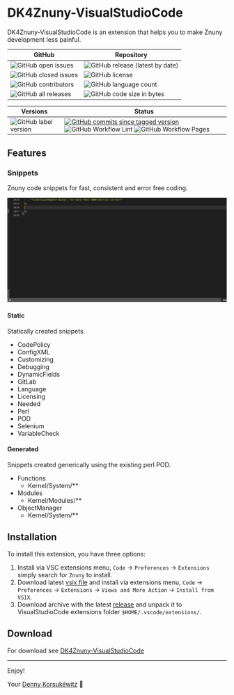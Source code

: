 # DK4Znuny-VisualStudioCode

DK4Znuny-VisualStudioCode is an extension that helps you to make Znuny development less painful.

| GitHub | Repository |
| ------ | ------ |
| ![GitHub open issues](https://img.shields.io/github/issues/dennykorsukewitz/DK4Znuny-VisualStudioCode) | ![GitHub release (latest by date)](https://img.shields.io/github/v/release/dennykorsukewitz/DK4Znuny-VisualStudioCode) |
| ![GitHub closed issues](https://img.shields.io/github/issues-closed/dennykorsukewitz/DK4Znuny-VisualStudioCode?color=#44CC44) | ![GitHub license](https://img.shields.io/github/license/dennykorsukewitz/DK4Znuny-VisualStudioCode) |
| ![GitHub contributors](https://img.shields.io/github/contributors/dennykorsukewitz/DK4Znuny-VisualStudioCode) | ![GitHub language count](https://img.shields.io/github/languages/count/dennykorsukewitz/DK4Znuny-VisualStudioCode?style=flat&label=language)  |
| ![GitHub all releases](https://img.shields.io/github/downloads/dennykorsukewitz/DK4Znuny-VisualStudioCode/total?style=flat) | ![GitHub code size in bytes](https://img.shields.io/github/languages/code-size/dennykorsukewitz/DK4Znuny-VisualStudioCode)  |

| Versions | Status |
| ------ | ------ |
| ![GitHub label version](https://img.shields.io/github/labels/dennykorsukewitz/DK4/dev) | [![GitHub commits since tagged version](https://img.shields.io/github/commits-since/dennykorsukewitz/DK4Znuny-VisualStudioCode/1.0.0/dev)](https://github.com/dennykorsukewitz/DK4Znuny-VisualStudioCode/compare/1.0.0...dev) ![GitHub Workflow Lint](https://github.com/dennykorsukewitz/DK4Znuny-VisualStudioCode/actions/workflows/lint.yml/badge.svg?branch=dev&style=flat&label=Lint) ![GitHub Workflow Pages](https://github.com/dennykorsukewitz/DK4Znuny-VisualStudioCode/actions/workflows/pages.yml/badge.svg?branch=dev&style=flat&label=GitHub%20Pages) |

## Features

### Snippets

Znuny code snippets for fast, consistent and error free coding.

![snippets](doc/images/snippets.gif)

#### Static

Statically created snippets.

  - CodePolicy
  - ConfigXML
  - Customizing
  - Debugging
  - DynamicFields
  - GitLab
  - Language
  - Licensing
  - Needed
  - Perl
  - POD
  - Selenium
  - VariableCheck

#### Generated

Snippets created generically using the existing perl POD.

  - Functions
    - Kernel/System/**
  - Modules
    - Kernel/Modules/**
  - ObjectManager
    - Kernel/System/**


## Installation

To install this extension, you have three options:

1. Install via VSC extensions menu, `Code` -> `Preferences` -> `Extensions` simply search for `Znuny` to install.
2. Download latest [vsix file](https://github.com/dennykorsukewitz/DK4Znuny-VisualStudioCode/releases) and install via extensions menu, `Code` -> `Preferences` -> `Extensions` -> `Views and More Action` -> `Install from VSIX`.
3. Download archive with the latest [release](https://github.com/dennykorsukewitz/DK4Znuny-VisualStudioCode/releases) and unpack it to VisualStudioCode extensions folder `$HOME/.vscode/extensions/`.

## Download

For download see [DK4Znuny-VisualStudioCode](https://github.com/dennykorsukewitz/DK4Znuny-VisualStudioCode/releases)

---

Enjoy!

Your [Denny Korsukéwitz](https://github.com/dennykorsukewitz) 🚀
